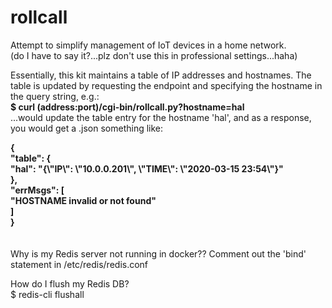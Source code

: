 # rollcall
Attempt to simplify management of IoT devices in a home network.  
(do I have to say it?...plz don't use this in professional settings...haha)  
  
Essentially, this kit maintains a table of IP addresses and hostnames. The table is updated by requesting the endpoint and specifying the hostname in the query string, e.g.:  
<b>$ curl (address:port)/cgi-bin/rollcall.py?hostname=hal</b>    
...would update the table entry for the hostname 'hal', and as a response, you would get a .json something like:  
  
<b>
{<br />
    "table": {<br />
        "hal": "{\"IP\": \"10.0.0.201\", \"TIME\": \"2020-03-15 23:54\"}"<br />
    },<br />
    "errMsgs": [<br />
        "HOSTNAME invalid or not found"<br />
    ]<br />
}<br />
</b>  
<br /><br />  
Why is my Redis server not running in docker??  
Comment out the 'bind' statement in /etc/redis/redis.conf

How do I flush my Redis DB?  
$ redis-cli flushall
